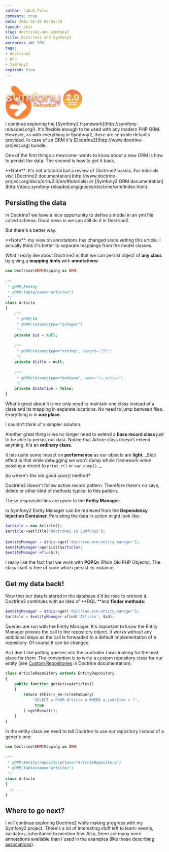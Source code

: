 ```yaml
---
author: Jakub Zalas
comments: true
date: 2011-02-19 09:01:38
layout: post
slug: doctrine2-and-symfony2
title: Doctrine2 and Symfony2
wordpress_id: 580
tags:
- doctrine2
- php
- Symfony2
expired: true
---
```


<div class="pull-right">
    <img src="/uploads/wp/2011/02/symfony2-doctrine-logos1.png" title="Symfony2 and Doctrine" alt="Symfony2 and Doctrine" class="img-responsive" />
</div>
I continue exploring the [Symfony2 framework](http://symfony-reloaded.org/). It's flexible enough to be used with any modern PHP ORM. However, as with everything in Symfony2, there are sensible defaults provided. In case of an ORM it's [Doctrine2](http://www.doctrine-project.org) bundle.

One of the first things a newcomer wants to know about a new ORM is how to persist the data. The second is how to get it back.

<div class="alert alert-warning" markdown="1">
**Note**: It's not a tutorial but a review of Doctrine2 basics. For tutorials visit [Doctrine2 documentation](http://www.doctrine-project.org/docs/orm/2.0/en/#tutorials) or [Symfony2 ORM documentation](http://docs.symfony-reloaded.org/guides/doctrine/orm/index.html).
</div>


## Persisting the data


In Doctrine1 we have a nice opportunity to define a model in an yml file called schema. Good news is we can still do it in Doctrine2.

But there's a better way.

<div class="alert alert-warning" markdown="1">
  **Note**: my view on annotations has changed since writing this article. I actually think it's better to separate mappings from the model classes.
</div>

What I really like about Doctrine2 is that we can persist object of **any class** by giving a **mapping hints** with **annotations**:

    
```php
use Doctrine\ORM\Mapping as ORM;

/**
 * @ORM\Entity
 * @ORM\Table(name="articles")
 */
class Article
{
    /**
     * @ORM\Id
     * @ORM\Column(type="integer")
     */
    private $id = null;

    /**
     * @ORM\Column(type="string", length="255")
     */
    private $title = null;

    /**
     * @ORM\Column(type="boolean", name="is_active")
     */
    private $isActive = false;
}
```


What's great about it is we only need to maintain one class instead of a class and its mapping in separate locations. No need to jump between files. Everything is in **one place**.

I couldn't think of a simpler solution.

Another great thing is we no longer need to extend a **base record class** just to be able to persist our data. Notice that Article class doesn't extend anything. It's an **ordinary class**.

It has quite some impact on **performance** as our objects are **light**. _Side effect is that while debugging we won't dump whole framework when passing a record to `print_r()` or `var_dump()`. _

So where's the old good _save()_ method?

Doctrine2 doesn't follow active record pattern. Therefore there's no save, delete or other kind of methods typical to this pattern.

These responsibilities are given to the **Entity Manager**.

In Symfony2 Entity Manager can be retrieved from the **Dependency Injection Container**. Persisting the data in action might look like:

    
```php
$article = new Article();
$article->setTitle('Doctrine2 in Symfony2');

$entityManager = $this->get('doctrine.orm.entity_manager');
$entityManager->persist($article);
$entityManager->flush();
```


I really like the fact that we work with **POPO**s (Plain Old PHP Objects). The class itself is free of code which persist its instance.


## Get my data back!


Now that our data is stored in the database it'd be nice to retrieve it. Doctrine2 continues with an idea of **DQL **and **finder methods**:

    
```php
$entityManager = $this->get('doctrine.orm.entity_manager');
$article = $entityManager->find('Article', $id);
```


Queries are run with the Entity Manager. It's important to know the Entity Manager proxies the call to the repository object. It works without any additional steps as the call is forwarded to a default implementation of a repository. Of course it can be changed.

As I don't like putting queries into the controller I was looking for the best place for them. The convention is to write a custom repository class for our entity (see [Custom Repositories](http://www.doctrine-project.org/docs/orm/2.0/en/reference/working-with-objects.html#custom-repositories) in Doctrine documentation):

    
```php
class ArticleRepository extends EntityRepository
{
    public function getActiveArticles()
    {
        return $this->_em->createQuery(
            'SELECT a FROM Article a WHERE a.isActive = ?',
             true
        )->getResult();
    }
}
```


In the entity class we need to tell Doctrine to use our repository instead of a generic one:

    
```php
use Doctrine\ORM\Mapping as ORM;

/**
 * @ORM\Entity(repositoryClass="ArticleRepository")
 * @ORM\Table(name="articles")
 */
class Article
{
  // ...
}
```




## Where to go next?


I will continue exploring Doctrine2 while making progress with my Symfony2 project. There's a lot of interesting stuff left to learn: events, validators, inheritance to mention few. Also, there are many more annotations available than I used in the examples (like those describing [associations](http://www.doctrine-project.org/docs/orm/2.0/en/reference/association-mapping.html)).
